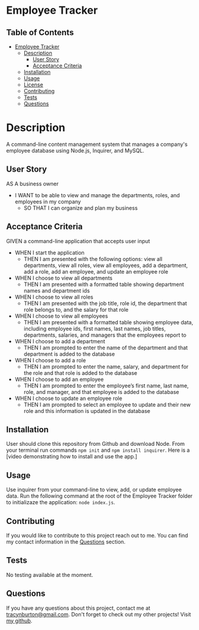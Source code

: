 # Employee Tracker

## Table of Contents
- [Employee Tracker](#employee-tracker)
  - [Description](#description)
    - [User Story](#user-story)
    - [Acceptance Criteria](#acceptance-criteria)
  - [Installation](#installation)
  - [Usage](#usage)
  - [License](#license)
  - [Contributing](#contributing)
  - [Tests](#tests)
  - [Questions](#questions)

# Description
A command-line content management system that manages a company's employee database using Node.js, Inquirer, and MySQL.


## User Story
AS A business owner
- I WANT to be able to view and manage the departments, roles, and employees in my company
  - SO THAT I can organize and plan my business

## Acceptance Criteria
GIVEN a command-line application that accepts user input
- WHEN I start the application
  - THEN I am presented with the following options: view all departments, view all roles, view all employees, add a department, add a role, add an employee, and update an employee role
- WHEN I choose to view all departments
  - THEN I am presented with a formatted table showing department names and department ids
- WHEN I choose to view all roles
  - THEN I am presented with the job title, role id, the department that role belongs to, and the salary for that role
- WHEN I choose to view all employees
  - THEN I am presented with a formatted table showing employee data, including employee ids, first names, last names, job titles, departments, salaries, and managers that the employees report to
- WHEN I choose to add a department
  - THEN I am prompted to enter the name of the department and that department is added to the database
- WHEN I choose to add a role
  - THEN I am prompted to enter the name, salary, and department for the role and that role is added to the database
- WHEN I choose to add an employee
  - THEN I am prompted to enter the employee’s first name, last name, role, and manager, and that employee is added to the database
- WHEN I choose to update an employee role
  - THEN I am prompted to select an employee to update and their new role and this information is updated in the database

## Installation

User should clone this repository from Github and download Node. From your terminal run commands `npm init` and `npm install inquirer`. Here is a [video demonstrating how to install and use the app.]

## Usage

Use inquirer from your command-line to view, add, or update employee data. Run the following command at the root of the Employee Tracker folder to initializaze the application:  `node index.js`.

## Contributing

If you would like to contribute to this project reach out to me. You can find my contact information in the [Questions](#questions) section.

## Tests

No testing available at the moment.

## Questions

If you have any questions about this project, contact me at tracynburton@gmail.com.
Don't forget to check out my other projects! Visit [my github](https://github.com/tracybrtn).
